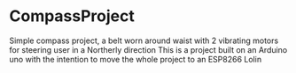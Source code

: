 # CompassProject
Simple compass project, a belt worn around waist with 2 vibrating motors for steering user in a Northerly direction
This is a project built on an Arduino uno with the intention to move the whole project to an ESP8266 Lolin
